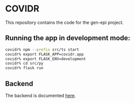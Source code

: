 # COVIDR

This repository contains the code for the gen-epi project.

## Running the app in development mode: 

```bash
covidr% npm --prefix src/ts start
covidr% export FLASK_APP=covidr.app
covidr% export FLASK_ENV=development
covidr% cd src/py
covidr% flask run
```

## Backend

The backend is documented [here](docs/backend/).

